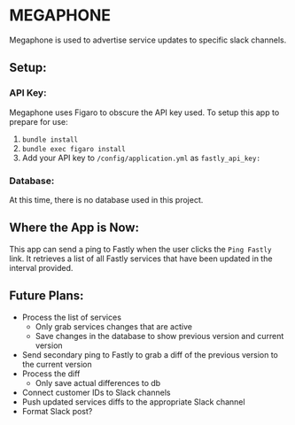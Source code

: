 # MEGAPHONE

Megaphone is used to advertise service updates to specific slack channels.

## Setup:

### API Key:

Megaphone uses Figaro to obscure the API key used. To setup this app to prepare for use:

1. `bundle install`
1. `bundle exec figaro install`
1. Add your API key to `/config/application.yml` as `fastly_api_key:`

### Database:

At this time, there is no database used in this project.

## Where the App is Now:

This app can send a ping to Fastly when the user clicks the `Ping Fastly` link. It retrieves a list of all Fastly services that have been updated in the interval provided.

## Future Plans:

- Process the list of services
  - Only grab services changes that are active
  - Save changes in the database to show previous version and current version
- Send secondary ping to Fastly to grab a diff of the previous version to the current version
- Process the diff
  - Only save actual differences to db
- Connect customer IDs to Slack channels
- Push updated services diffs to the appropriate Slack channel
- Format Slack post?
